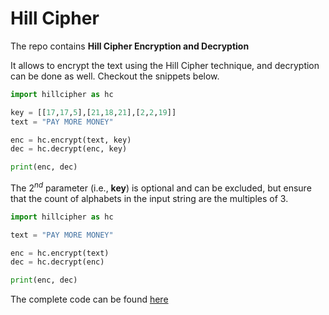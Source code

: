 # Hill Cipher

The repo contains **Hill Cipher Encryption and Decryption**

It allows to encrypt the text using the Hill Cipher technique, and decryption can be done as well. Checkout the snippets below.

```python
import hillcipher as hc

key = [[17,17,5],[21,18,21],[2,2,19]]
text = "PAY MORE MONEY"

enc = hc.encrypt(text, key)
dec = hc.decrypt(enc, key)

print(enc, dec)
```


The $2^{nd}$ parameter (i.e., **key**) is optional and can be excluded, but ensure that the count of alphabets in the input string are the multiples of 3.


```python
import hillcipher as hc

text = "PAY MORE MONEY"

enc = hc.encrypt(text)
dec = hc.decrypt(enc)

print(enc, dec)
```

The complete code can be found [here](https://github.com/Kirandeep2806/Hill-Cipher/blob/main/hillcipher/hillcipher.py "Source Code")
